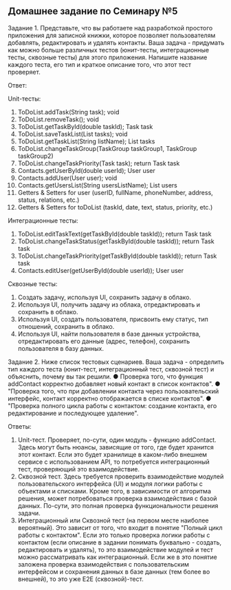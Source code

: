 ## Домашнее задание по Семинару №5
Задание 1. Представьте, что вы работаете над разработкой простого приложения для записной книжки,
которое позволяет пользователям добавлять, редактировать и удалять контакты.
Ваша задача - придумать как можно больше различных тестов (юнит-тесты, интеграционные тесты,
сквозные тесты) для этого приложения. Напишите название каждого теста, его тип и краткое описание того,
что этот тест проверяет.

Ответ:

Unit-тесты:
1. ToDoList.addTask(String task); void
2. ToDoList.removeTask(); void
3. ToDoList.getTaskById(double taskId); Task task
4. ToDoList.saveTaskList(List<Task> tasks); void
5. ToDoList.getTaskList(String listName); List<Task> tasks
6. ToDoList.changeTaskGroup(TaskGroup taskGroup1, TaskGroup taskGroup2)
7. ToDoList.changeTaskPriority(Task task); return Task task
8. Contacts.getUserById(double userId); User user
9. Contacts.addUser(User user); void
10. Contacts.getUsersList(String usersListName); List<User> users
11. Getters & Setters for user (userID, fullName, phoneNumber, address, status, relations, etc.)
12. Getters & Setters for toDoList (taskId, date, text, status, priority, etc.)

Интеграционные тесты:
1. ToDoList.editTaskText(getTaskById(double taskId)); return Task task
2. ToDoList.changeTaskStatus(getTaskById(double taskId)); return Task task
3. ToDoList.changeTaskPriority(getTaskById(double taskId)); return Task task
4. Contacts.editUser(getUserById(double userId)); User user

Сквозные тесты:
1. Создать задачу, используя UI, сохранить задачу в облако.
2. Используя UI, получить задачу из облака, отредактировать и сохранить в облако.
3. Используя UI, создать пользователя, присвоить ему статус, тип отношений, сохранить в облако.
4. Используя UI, найти пользователя в базе данных устройства, отредактировать его данные (адрес, телефон), сохранить пользователя в базу данных.

Задание 2. Ниже список тестовых сценариев. Ваша задача - определить тип каждого теста (юнит-тест,
интеграционный тест, сквозной тест) и объяснить, почему вы так решили.
● Проверка того, что функция addContact корректно добавляет новый контакт в список контактов".
● "Проверка того, что при добавлении контакта через пользовательский интерфейс, контакт корректно
отображается в списке контактов".
● "Проверка полного цикла работы с контактом: создание контакта, его редактирование и
последующее удаление".

Ответы:
1. Unit-тест. Проверяет, по-сути, один модуль - функцию addContact. Здесь могут быть нюансы, зависящие от того, где будет хранится этот контакт. Если это будет хранилище в каком-либо внешнем сервисе с использованием API, то потребуется интеграционный тест, проверяющий это взаимодействие.
2. Сквозной тест. Здесь требуется проверить взаимодействие модулей пользовательского интерфейса (UI) и модуля логики работы с объектами и списками. Кроме того, в зависимости от алгоритма решения, может потребоваться проверка взаимодействия с базой данных. По-сути, это полная проверка функциональности решения задачи.
3. Интеграционный или Сквозной тест (на первом месте наиболее вероятный). Это зависит от того, что входит в понятие "Полный цикл работы с контактом". Если это только проверка логики работы с контактом (если описание в задании понимать буквально - создать, редактировать и удалять), то это взаимодействие модулей и тест можно рассматривать как интеграционный. Если же в это понятие заложена проверка взаимодействия с пользовательским интерфейсом и сохранения данных в базе данных (тем более во внешней), то это уже E2E (сквозной)-тест. 